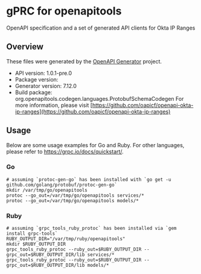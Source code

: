 # gPRC for openapitools

OpenAPI specification and a set of generated API clients for Okta IP Ranges

## Overview
These files were generated by the [OpenAPI Generator](https://openapi-generator.tech) project.

- API version: 1.0.1-pre.0
- Package version: 
- Generator version: 7.12.0
- Build package: org.openapitools.codegen.languages.ProtobufSchemaCodegen
For more information, please visit [https://github.com/oapicf/openapi-okta-ip-ranges](https://github.com/oapicf/openapi-okta-ip-ranges)

## Usage

Below are some usage examples for Go and Ruby. For other languages, please refer to https://grpc.io/docs/quickstart/.

### Go
```
# assuming `protoc-gen-go` has been installed with `go get -u github.com/golang/protobuf/protoc-gen-go`
mkdir /var/tmp/go/openapitools
protoc --go_out=/var/tmp/go/openapitools services/*
protoc --go_out=/var/tmp/go/openapitools models/*
```

### Ruby
```
# assuming `grpc_tools_ruby_protoc` has been installed via `gem install grpc-tools`
RUBY_OUTPUT_DIR="/var/tmp/ruby/openapitools"
mkdir $RUBY_OUTPUT_DIR
grpc_tools_ruby_protoc --ruby_out=$RUBY_OUTPUT_DIR --grpc_out=$RUBY_OUTPUT_DIR/lib services/*
grpc_tools_ruby_protoc --ruby_out=$RUBY_OUTPUT_DIR --grpc_out=$RUBY_OUTPUT_DIR/lib models/*
```
